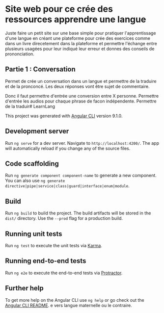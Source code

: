 # Site web pour ce crée des ressources apprendre une langue

Juste faire un petit site sur une base simple pour pratiquer l'apprentissage d'une langue en créant une plateforme pour
crée des exercices comme dans un livre direcetement dans la plateforme et permettre l'échange entre plusieurs usagées
pour leur indiqué leur erreur et donnes des conseils de prononciation.

## Partie 1 : Conversation

Permet de crée un conversation dans un langue et permettre de la traduire et de la pronconcé. Les deux réponses vont
être sujet de commentaire.

Donc il faut permettre d'entrée une conversion entre X personne.
Permettre d'entrée les audios pour chaque phrase de facon indépendente.
Permettre de la traduir# LearnLang

This project was generated with [Angular CLI](https://github.com/angular/angular-cli) version 9.1.0.

## Development server

Run `ng serve` for a dev server. Navigate to `http://localhost:4200/`. The app will automatically reload if you change any of the source files.

## Code scaffolding

Run `ng generate component component-name` to generate a new component. You can also use `ng generate directive|pipe|service|class|guard|interface|enum|module`.

## Build

Run `ng build` to build the project. The build artifacts will be stored in the `dist/` directory. Use the `--prod` flag for a production build.

## Running unit tests

Run `ng test` to execute the unit tests via [Karma](https://karma-runner.github.io).

## Running end-to-end tests

Run `ng e2e` to execute the end-to-end tests via [Protractor](http://www.protractortest.org/).

## Further help

To get more help on the Angular CLI use `ng help` or go check out the [Angular CLI README](https://github.com/angular/angular-cli/blob/master/README.md).
e vers langue maternelle ou le contraire.

